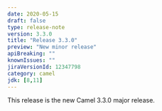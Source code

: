 ```yaml
---
date: 2020-05-15
draft: false 
type: release-note
version: 3.3.0
title: "Release 3.3.0"
preview: "New minor release"
apiBreaking: ""
knownIssues: ""
jiraVersionId: 12347798
category: camel
jdk: [8,11]
---
```


This release is the new Camel 3.3.0 major release.
